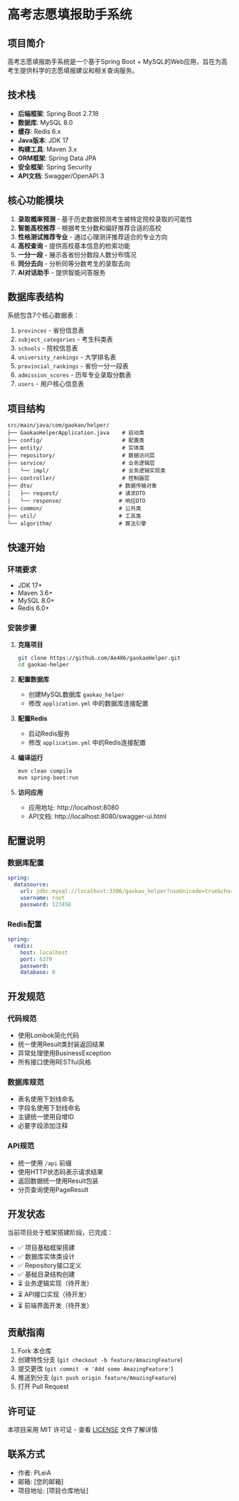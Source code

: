 # 高考志愿填报助手系统

## 项目简介

高考志愿填报助手系统是一个基于Spring Boot + MySQL的Web应用，旨在为高考生提供科学的志愿填报建议和相关查询服务。

## 技术栈

- **后端框架**: Spring Boot 2.7.18
- **数据库**: MySQL 8.0
- **缓存**: Redis 6.x
- **Java版本**: JDK 17
- **构建工具**: Maven 3.x
- **ORM框架**: Spring Data JPA
- **安全框架**: Spring Security
- **API文档**: Swagger/OpenAPI 3

## 核心功能模块

1. **录取概率预测** - 基于历史数据预测考生被特定院校录取的可能性
2. **智能高校推荐** - 根据考生分数和偏好推荐合适的高校
3. **性格测试推荐专业** - 通过心理测评推荐适合的专业方向
4. **高校查询** - 提供高校基本信息的检索功能
5. **一分一段** - 展示各省份分数段人数分布情况
6. **同分去向** - 分析同等分数考生的录取去向
7. **AI对话助手** - 提供智能问答服务

## 数据库表结构

系统包含7个核心数据表：

1. `provinces` - 省份信息表
2. `subject_categories` - 考生科类表
3. `schools` - 院校信息表
4. `university_rankings` - 大学排名表
5. `provincial_rankings` - 省份一分一段表
6. `admission_scores` - 历年专业录取分数表
7. `users` - 用户核心信息表

## 项目结构

```
src/main/java/com/gaokao/helper/
├── GaokaoHelperApplication.java    # 启动类
├── config/                         # 配置类
├── entity/                         # 实体类
├── repository/                     # 数据访问层
├── service/                        # 业务逻辑层
│   └── impl/                       # 业务逻辑实现类
├── controller/                     # 控制器层
├── dto/                           # 数据传输对象
│   ├── request/                   # 请求DTO
│   └── response/                  # 响应DTO
├── common/                        # 公共类
├── util/                          # 工具类
└── algorithm/                     # 算法引擎
```

## 快速开始

### 环境要求

- JDK 17+
- Maven 3.6+
- MySQL 8.0+
- Redis 6.0+

### 安装步骤

1. **克隆项目**
   ```bash
   git clone https://github.com/Ae486/gaokaoHelper.git
   cd gaokao-helper
   ```

2. **配置数据库**
   - 创建MySQL数据库 `gaokao_helper`
   - 修改 `application.yml` 中的数据库连接配置

3. **配置Redis**
   - 启动Redis服务
   - 修改 `application.yml` 中的Redis连接配置

4. **编译运行**
   ```bash
   mvn clean compile
   mvn spring-boot:run
   ```

5. **访问应用**
   - 应用地址: http://localhost:8080
   - API文档: http://localhost:8080/swagger-ui.html

## 配置说明

### 数据库配置

```yaml
spring:
  datasource:
    url: jdbc:mysql://localhost:3306/gaokao_helper?useUnicode=true&characterEncoding=utf8&zeroDateTimeBehavior=convertToNull&useSSL=true&serverTimezone=GMT%2B8
    username: root
    password: 123456
```

### Redis配置

```yaml
spring:
  redis:
    host: localhost
    port: 6379
    password: 
    database: 0
```

## 开发规范

### 代码规范

- 使用Lombok简化代码
- 统一使用Result类封装返回结果
- 异常处理使用BusinessException
- 所有接口使用RESTful风格

### 数据库规范

- 表名使用下划线命名
- 字段名使用下划线命名
- 主键统一使用自增ID
- 必要字段添加注释

### API规范

- 统一使用 `/api` 前缀
- 使用HTTP状态码表示请求结果
- 返回数据统一使用Result包装
- 分页查询使用PageResult

## 开发状态

当前项目处于框架搭建阶段，已完成：

- ✅ 项目基础框架搭建
- ✅ 数据库实体类设计
- ✅ Repository接口定义
- ✅ 基础目录结构创建
- ⏳ 业务逻辑实现（待开发）
- ⏳ API接口实现（待开发）
- ⏳ 前端界面开发（待开发）

## 贡献指南

1. Fork 本仓库
2. 创建特性分支 (`git checkout -b feature/AmazingFeature`)
3. 提交更改 (`git commit -m 'Add some AmazingFeature'`)
4. 推送到分支 (`git push origin feature/AmazingFeature`)
5. 打开 Pull Request

## 许可证

本项目采用 MIT 许可证 - 查看 [LICENSE](LICENSE) 文件了解详情

## 联系方式

- 作者: PLeiA
- 邮箱: [您的邮箱]
- 项目地址: [项目仓库地址]
